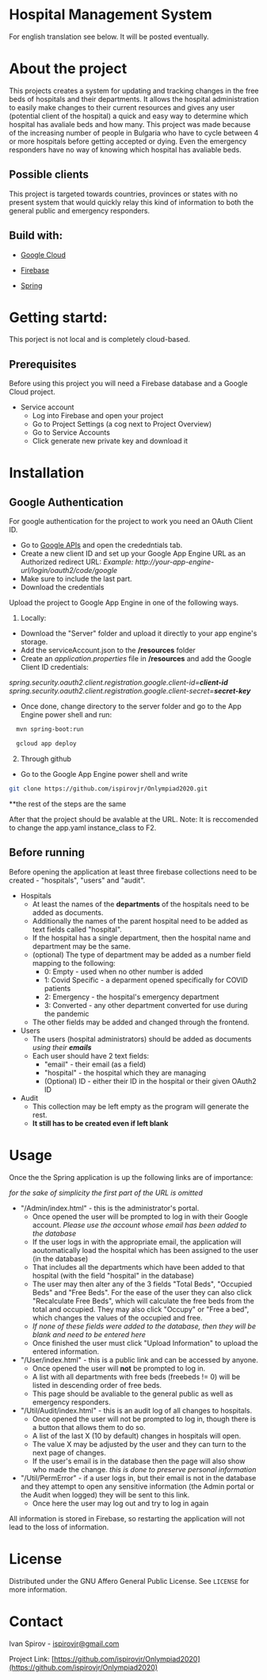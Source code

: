 # Hospital Management System

For english translation see below. It will be posted eventually.

# About the project

This projects creates a system for updating and tracking changes in the free beds of hospitals and their departments. It allows the hospital administration to easily make changes to their current resources and gives any user (potential client of the hospital) a quick and easy way to determine which hospital has avaliale beds and how many.
This project was made because of the increasing number of people in Bulgaria who have to cycle between 4 or more hospitals before getting accepted or dying. Even the emergency responders have no way of knowing which hospital has avaliable beds.

## Possible clients

This project is targeted towards countries, provinces or states with no present system that would quickly relay this kind of information to both the general public and emergency responders.

## Build with:

* [Google Cloud](https://cloud.google.com/)

* [Firebase](https://firebase.google.com/)

* [Spring](https://spring.io/)

# Getting startd:

This porject is not local and is completely cloud-based.

## Prerequisites

Before using this project you will need a Firebase database and a Google Cloud project.

* Service account
  * Log into Firebase and open your project
  * Go to Project Settings (a cog next to Project Overview)
  * Go to Service Accounts
  * Click generate new private key and download it

# Installation

## Google Authentication

For google authentication for the project to work you need an OAuth Client ID.

* Go to [Google APIs](https://console.developers.google.com/apis/credential) and open the crededntials tab.
* Create a new client ID and set up your Google App Engine URL as an Authorized redirect URL:
*Example: http://your-app-engine-url/login/oauth2/code/google*
* Make sure to include the last part.
* Download the credentials


Upload the project to Google App Engine in one of the following ways.

1) Locally:
* Download the "Server" folder and upload it directly to your app engine's storage.
* Add the serviceAccount.json to the **/resources** folder
* Create an *application.properties* file in **/resources** and add the Google Client ID credentials:

*spring.security.oauth2.client.registration.google.client-id=__client-id__
spring.security.oauth2.client.registration.google.client-secret=__secret-key__*

* Once done, change directory to the server folder and go to the App Engine power shell and run: 
```bash
  mvn spring-boot:run
```
```bash
  gcloud app deploy
```
2) Through github
* Go to the Google App Engine power shell and write
```bash
git clone https://github.com/ispirovjr/Onlympiad2020.git
```
**the rest of the steps are the same

After that the project should be avalable at the URL.
Note: It is reccomended to change the app.yaml instance_class to F2.

## Before running
Before opening the application at least three firebase collections need to be created - "hospitals", "users" and "audit".

* Hospitals
  * At least the names of the **departments** of the hospitals need to be added as documents.
  * Additionally the names of the parent hospital need to be added as text fields called "hospital".
  * If the hospital has a single department, then the hospital name and department may be the same.
  * (optional) The type of department may be added as a number field mapping to the following:
    * 0: Empty - used when no other number is added
    * 1: Covid Specific - a deparment opened specifically for COVID patients
    * 2: Emergency - the hospital's emergency department
    * 3: Converted - any other department converted for use during the pandemic
  * The other fields may be added and changed through the frontend.
* Users
  * The users (hospital administrators) should be added as documents *using their __emails__*
  * Each user should have 2 text fields:
    * "email" - their email (as a field)
    * "hospital" - the hospital which they are managing
    * (Optional) ID - either their ID in the hospital or their given OAuth2 ID
* Audit
  * This collection may be left empty as the program will generate the rest.
  * __It still has to be created even if left blank__

# Usage
  
Once the the Spring application is up the following links are of importance:

*for the sake of simplicity the first part of the URL is omitted*

* "/Admin/index.html" - this is the administrator's portal. 
  * Once opened the user will be prompted to log in with their Google account. *Please use the account whose email has been added to the database*
  * If the user logs in with the appropriate email, the application will aoutomatically load the hospital which has been assigned to the user (in the database)
  * That includes all the departments which have been added to that hospital (with the field "hospital" in the database)
  * The user may then alter any of the 3 fields "Total Beds", "Occupied Beds" and "Free Beds". For the ease of the user they can also click "Recalculate Free Beds", which will calculate the free beds from the total and occupied. They may also click "Occupy" or "Free a bed", which changes the values of the occupied and free.
  * *If none of these fields were added to the database, then they will be blank and need to be entered here*
  * Once finished the user must click "Upload Information" to upload the entered information.
* "/User/index.html" - this is a public link and can be accessed by anyone.
  * Once opened the user will **not** be prompted to log in.
  * A list with all departments with free beds (freebeds != 0) will be listed in descending order of free beds.
  * This page should be avaliable to the general public as well as emergency responders.
* "/Util/Audit/index.html" - this is an audit log of all changes to hospitals.
  * Once opened the user will not be prompted to log in, though there is a button that allows them to do so.
  * A list of the last X (10 by default) changes in hospitals will open. 
  * The value X may be adjusted by the user and they can turn to the next page of changes.
  * If the user's email is in the database then the page will also show who made the change. *this is done to preserve personal information*
* "/Util/PermError" - if a user logs in, but their email is not in the database and they attempt to open any sensitive information (the Admin portal or the Audit when logged) they will be sent to this link.
  * Once here the user may log out and try to log in again

All information is stored in Firebase, so restarting the application will not lead to the loss of information.

# License

Distributed under the GNU Affero General Public License. See `LICENSE` for more information.

# Contact

Ivan Spirov - [ispirovjr@gmail.com](ispirovjr@gmail.com)

Project Link: [https://github.com/ispirovjr/Onlympiad2020](https://github.com/ispirovjr/Onlympiad2020)

